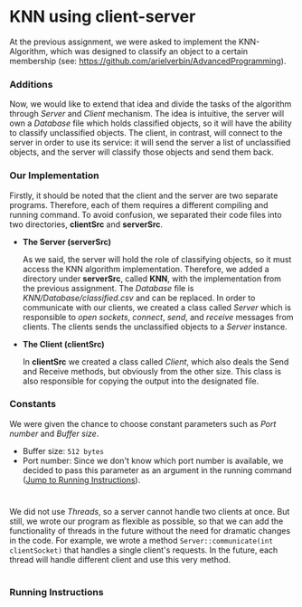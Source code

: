 # KNN using client-server
At the previous assignment, we were asked to implement the KNN-Algorithm, which was designed to classify an object to a certain membership (see: https://github.com/arielverbin/AdvancedProgramming).
### Additions
Now, we would like to extend that idea and divide the tasks of the algorithm through *Server* and *Client* mechanism. The idea is intuitive, the server will own a *Database* file which holds classified objects, so it will have the ability to classify unclassified objects.
The client, in contrast,  will connect to the server in order to use its service: it will send the server a list of unclassified objects, and the server will classify those objects and send them back.
### Our Implementation
Firstly, it should be noted that the client and the server are two separate programs. Therefore, each of them
requires a different compiling and running command. To avoid confusion, we separated their code files into two directories, **clientSrc** and **serverSrc**.

* **The Server (serverSrc)**

    As we said, the server will hold the role of classifying objects, so it must access the KNN algorithm implementation. Therefore, we added a directory under **serverSrc**, called **KNN**, with the implementation from the previous assignment.
The *Database* file is *KNN/Database/classified.csv* and can be replaced. 
In order to communicate with our clients, we created a class called *Server* which is responsible to *open sockets*, *connect*, *send*, and *receive* messages from clients.
The clients sends the unclassified objects to a *Server* instance.


* **The Client (clientSrc)**

    In **clientSrc** we created a class called *Client*, which also deals the Send and Receive methods, but obviously from the other size.
This class is also responsible for copying the output into the designated file.




### Constants
We were given the chance to choose constant parameters such as *Port number* and *Buffer size*.

- Buffer size: `512 bytes`
- Port number: Since we don't know which port number is available, we decided to pass this parameter as an argument in the running command ([Jump to Running Instructions](#running-instructions)).

#
We did not use *Threads*, so a server cannot handle two clients at once. But still, we wrote our program as flexible as possible, so that we can add the functionality of threads in the future without the need for dramatic changes in the code. For example, we wrote a method `Server::communicate(int clientSocket)` that
handles a single client's requests. In the future, each thread will handle different client and use this very method.
#
### Running Instructions
